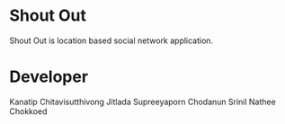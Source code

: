Shout Out 
==========
Shout Out is location based social network application.

Developer
========
Kanatip Chitavisutthivong
Jitlada Supreeyaporn
Chodanun Srinil
Nathee Chokkoed

